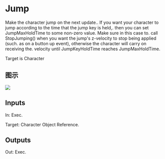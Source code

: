 # Jump

Make the character jump on the next update.. If you want your character to jump according to the time that the jump key is held,. then you can set JumpMaxHoldTime to some non-zero value. Make sure in this case to. call StopJumping() when you want the jump's z-velocity to stop being applied (such. as on a button up event), otherwise the character will carry on receiving the. velocity until JumpKeyHoldTime reaches JumpMaxHoldTime.

Target is Character

## 图示

![]($-20221218-18154416.png)

## Inputs

In: Exec.

Target: Character Object Reference.  

## Outputs

Out: Exec.

